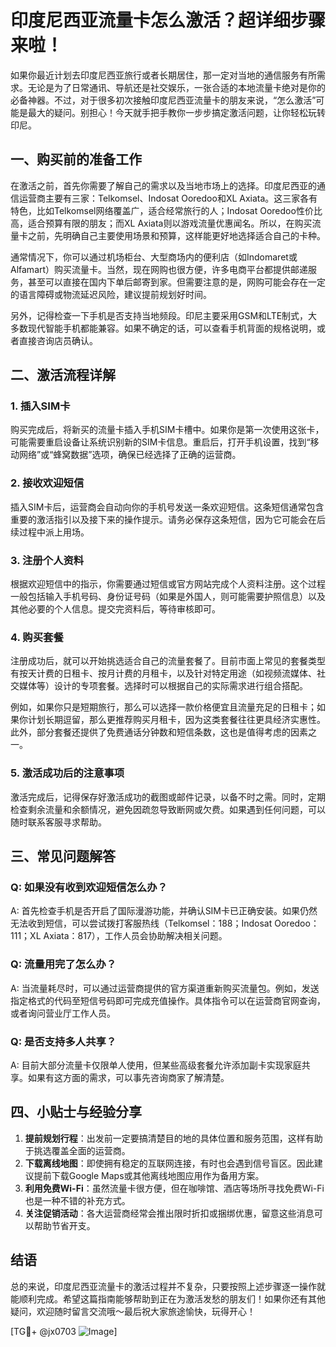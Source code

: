 # 印度尼西亚流量卡怎么激活？超详细步骤来啦！

如果你最近计划去印度尼西亚旅行或者长期居住，那一定对当地的通信服务有所需求。无论是为了日常通讯、导航还是社交娱乐，一张合适的本地流量卡绝对是你的必备神器。不过，对于很多初次接触印度尼西亚流量卡的朋友来说，“怎么激活”可能是最大的疑问。别担心！今天就手把手教你一步步搞定激活问题，让你轻松玩转印尼。

## 一、购买前的准备工作

在激活之前，首先你需要了解自己的需求以及当地市场上的选择。印度尼西亚的通信运营商主要有三家：Telkomsel、Indosat Ooredoo和XL Axiata。这三家各有特色，比如Telkomsel网络覆盖广，适合经常旅行的人；Indosat Ooredoo性价比高，适合预算有限的朋友；而XL Axiata则以游戏流量优惠闻名。所以，在购买流量卡之前，先明确自己主要使用场景和预算，这样能更好地选择适合自己的卡种。

通常情况下，你可以通过机场柜台、大型商场内的便利店（如Indomaret或Alfamart）购买流量卡。当然，现在网购也很方便，许多电商平台都提供邮递服务，甚至可以直接在国内下单后邮寄到家。但需要注意的是，网购可能会存在一定的语言障碍或物流延迟风险，建议提前规划好时间。

另外，记得检查一下手机是否支持当地频段。印尼主要采用GSM和LTE制式，大多数现代智能手机都能兼容。如果不确定的话，可以查看手机背面的规格说明，或者直接咨询店员确认。

## 二、激活流程详解

### 1. 插入SIM卡
购买完成后，将新买的流量卡插入手机SIM卡槽中。如果你是第一次使用这张卡，可能需要重启设备让系统识别新的SIM卡信息。重启后，打开手机设置，找到“移动网络”或“蜂窝数据”选项，确保已经选择了正确的运营商。

### 2. 接收欢迎短信
插入SIM卡后，运营商会自动向你的手机号发送一条欢迎短信。这条短信通常包含重要的激活指引以及接下来的操作提示。请务必保存这条短信，因为它可能会在后续过程中派上用场。

### 3. 注册个人资料
根据欢迎短信中的指示，你需要通过短信或官方网站完成个人资料注册。这个过程一般包括输入手机号码、身份证号码（如果是外国人，则可能需要护照信息）以及其他必要的个人信息。提交完资料后，等待审核即可。

### 4. 购买套餐
注册成功后，就可以开始挑选适合自己的流量套餐了。目前市面上常见的套餐类型有按天计费的日租卡、按月计费的月租卡，以及针对特定用途（如视频流媒体、社交媒体等）设计的专项套餐。选择时可以根据自己的实际需求进行组合搭配。

例如，如果你只是短期旅行，那么可以选择一款价格便宜且流量充足的日租卡；如果你计划长期逗留，那么更推荐购买月租卡，因为这类套餐往往更具经济实惠性。此外，部分套餐还提供了免费通话分钟数和短信条数，这也是值得考虑的因素之一。

### 5. 激活成功后的注意事项
激活完成后，记得保存好激活成功的截图或邮件记录，以备不时之需。同时，定期检查剩余流量和余额情况，避免因疏忽导致断网或欠费。如果遇到任何问题，可以随时联系客服寻求帮助。

## 三、常见问题解答

### Q: 如果没有收到欢迎短信怎么办？
A: 首先检查手机是否开启了国际漫游功能，并确认SIM卡已正确安装。如果仍然无法收到短信，可以尝试拨打客服热线（Telkomsel：188；Indosat Ooredoo：111；XL Axiata：817），工作人员会协助解决相关问题。

### Q: 流量用完了怎么办？
A: 当流量耗尽时，可以通过运营商提供的官方渠道重新购买流量包。例如，发送指定格式的代码至短信号码即可完成充值操作。具体指令可以在运营商官网查询，或者询问营业厅工作人员。

### Q: 是否支持多人共享？
A: 目前大部分流量卡仅限单人使用，但某些高级套餐允许添加副卡实现家庭共享。如果有这方面的需求，可以事先咨询商家了解清楚。

## 四、小贴士与经验分享

1. **提前规划行程**：出发前一定要搞清楚目的地的具体位置和服务范围，这样有助于挑选覆盖全面的运营商。
2. **下载离线地图**：即使拥有稳定的互联网连接，有时也会遇到信号盲区。因此建议提前下载Google Maps或其他离线地图应用作为备用方案。
3. **利用免费Wi-Fi**：虽然流量卡很方便，但在咖啡馆、酒店等场所寻找免费Wi-Fi也是一种不错的补充方式。
4. **关注促销活动**：各大运营商经常会推出限时折扣或捆绑优惠，留意这些消息可以帮助节省开支。

## 结语

总的来说，印度尼西亚流量卡的激活过程并不复杂，只要按照上述步骤逐一操作就能顺利完成。希望这篇指南能够帮助到正在为激活发愁的朋友们！如果你还有其他疑问，欢迎随时留言交流哦～最后祝大家旅途愉快，玩得开心！

[TG💪+ @jx0703 ![Image](https://github.com/user-attachments/assets/dbca1d08-cadb-493c-b0ec-ad6f7a83f270)]